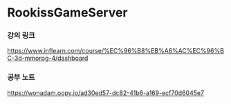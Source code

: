 # RookissGameServer

### 강의 링크
https://www.inflearn.com/course/%EC%96%B8%EB%A6%AC%EC%96%BC-3d-mmorpg-4/dashboard

### 공부 노트 
https://wonadam.oopy.io/ad30ed57-dc82-41b6-a169-ecf70d6045e7
